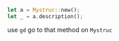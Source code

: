 ```rust
let a = Mystruc::new();
let _ = a.description();
```
use `gd` go to that method on `Mystruc`
